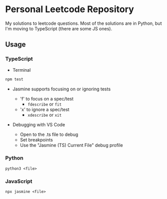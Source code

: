 # Personal Leetcode Repository

My solutions to leetcode questions. Most of the solutions are in Python, but I'm moving to TypeScript (there are some JS ones).

## Usage

### TypeScript

- Terminal

```bash
npm test
```

- Jasmine supports focusing on or ignoring tests

  - 'f' to focus on a spec/test
    - `fdescribe` or `fit`
  - 'x' to ignore a spec/test
    - `xdescribe` or `xit`

- Debugging with VS Code
  - Open to the .ts file to debug
  - Set breakpoints
  - Use the "Jasmine (TS) Current File" debug profile

### Python

```
python3 <file>
```

### JavaScript

```
npx jasmine <file>
```
